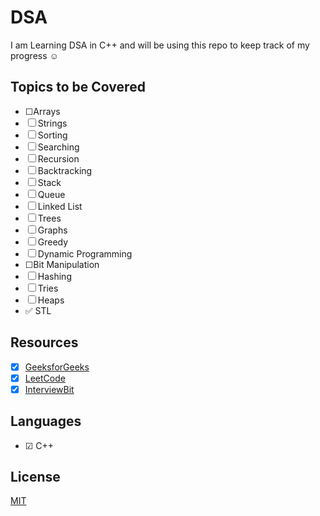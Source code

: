 # DSA
I am Learning DSA  in C++ and will be using this repo to keep track of my progress ☺️

## Topics to be Covered
- &#9744;Arrays
- &#9744; Strings
- &#9744; Sorting
- &#9744; Searching
- &#9744; Recursion
- &#9744; Backtracking
- &#9744; Stack
- &#9744; Queue
- &#9744; Linked List
- &#9744; Trees
- &#9744; Graphs
- &#9744; Greedy
- &#9744; Dynamic Programming
- &#9744;Bit Manipulation
- &#9744; Hashing
- &#9744; Tries
- &#9744; Heaps
- ✅ STL 

## Resources
- [x] [GeeksforGeeks](https://www.geeksforgeeks.org/)
- [x] [LeetCode](https://leetcode.com/)
- [x] [InterviewBit](https://www.interviewbit.com/)

## Languages
- &#9745; C++


## License
[MIT](https://choosealicense.com/licenses/mit/)



